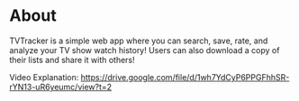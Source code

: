# About

TVTracker is a simple web app where you can search, save, rate, and analyze your TV show watch history! Users can also download a copy of their lists and share it with others!

Video Explanation: https://drive.google.com/file/d/1wh7YdCyP6PPGFhhSR-rYN13-uR6yeumc/view?t=2
